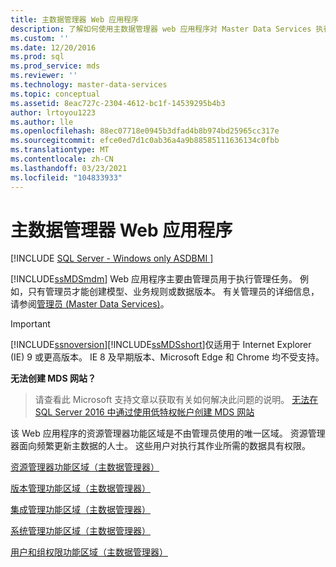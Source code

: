 ```yaml
---
title: 主数据管理器 Web 应用程序
description: 了解如何使用主数据管理器 web 应用程序对 Master Data Services 执行管理任务。
ms.custom: ''
ms.date: 12/20/2016
ms.prod: sql
ms.prod_service: mds
ms.reviewer: ''
ms.technology: master-data-services
ms.topic: conceptual
ms.assetid: 8eac727c-2304-4612-bc1f-14539295b4b3
author: lrtoyou1223
ms.author: lle
ms.openlocfilehash: 88ec07718e0945b3dfad4b8b974bd25965cc317e
ms.sourcegitcommit: efce0ed7d1c0ab36a4a9b88585111636134c0fbb
ms.translationtype: MT
ms.contentlocale: zh-CN
ms.lasthandoff: 03/23/2021
ms.locfileid: "104833933"
---
```

# <a name="master-data-manager-web-application"></a>主数据管理器 Web 应用程序

[!INCLUDE [SQL Server - Windows only ASDBMI  ](../includes/applies-to-version/sql-windows-only-asdbmi.md)]

  [!INCLUDE[ssMDSmdm](../includes/ssmdsmdm-md.md)] Web 应用程序主要由管理员用于执行管理任务。 例如，只有管理员才能创建模型、业务规则或数据版本。 有关管理员的详细信息，请参阅[管理员 (Master Data Services)](../master-data-services/administrators-master-data-services.md)。  
  
> [!IMPORTANT]
> [!INCLUDE[ssnoversion](../includes/ssnoversion-md.md)][!INCLUDE[ssMDSshort](../includes/ssmdsshort-md.md)]仅适用于 Internet Explorer (IE) 9 或更高版本。 IE 8 及早期版本、Microsoft Edge 和 Chrome 均不受支持。  
> 
> **无法创建 MDS 网站？**
> >请查看此 Microsoft 支持文章以获取有关如何解决此问题的说明。
> [无法在 SQL Server 2016 中通过使用低特权帐户创建 MDS 网站](https://aka.ms/mdssupport) 
  
 该 Web 应用程序的资源管理器功能区域是不由管理员使用的唯一区域。 资源管理器面向频繁更新主数据的人士。 这些用户对执行其作业所需的数据具有权限。  
  
 [资源管理器功能区域（主数据管理器）](../master-data-services/explorer-functional-area-master-data-manager.md)  
  
 [版本管理功能区域（主数据管理器）](../master-data-services/version-management-functional-area-master-data-manager.md)  
  
 [集成管理功能区域（主数据管理器）](../master-data-services/integration-management-functional-area-master-data-manager.md)  
  
 [系统管理功能区域（主数据管理器）](../master-data-services/system-administration-functional-area-master-data-manager.md)  
  
 [用户和组权限功能区域（主数据管理器）](../master-data-services/user-and-group-permissions-functional-area-master-data-manager.md)  
  
  
